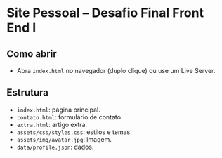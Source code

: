 # Site Pessoal – Desafio Final Front End I

## Como abrir
- Abra `index.html` no navegador (duplo clique) ou use um Live Server.

## Estrutura
- `index.html`: página principal.
- `contato.html`: formulário de contato.
- `extra.html`: artigo extra.
- `assets/css/styles.css`: estilos e temas.
- `assets/img/avatar.jpg`: imagem.
- `data/profile.json`: dados.
